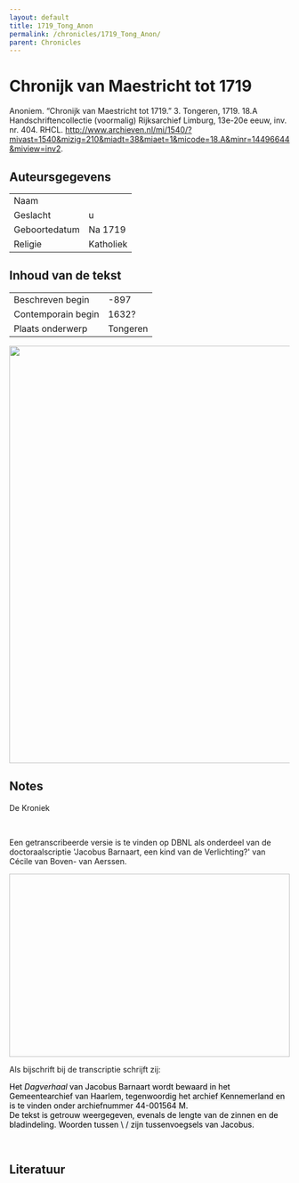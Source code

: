 ```yaml
---
layout: default
title: 1719_Tong_Anon
permalink: /chronicles/1719_Tong_Anon/
parent: Chronicles
--- 
```



# Chronijk van Maestricht tot 1719 

Anoniem. “Chronijk van Maestricht tot 1719.” 3. Tongeren, 1719. 18.A  Handschriftencollectie (voormalig) Rijksarchief Limburg, 13e-20e eeuw, inv. nr. 404. RHCL. http://www.archieven.nl/mi/1540/?mivast=1540&mizig=210&miadt=38&miaet=1&micode=18.A&minr=14496644&miview=inv2. 

## Auteursgegevens 

| | | 
| --------------- | --------------- | 
| Naam |   | 
| Geslacht | u | 
 | Geboortedatum | Na 1719 | 
| Religie | Katholiek | 

## Inhoud van de tekst 

| | | 
| --------------- | --------------- | 
| Beschreven begin | -897 | 
| Contemporain begin | 1632? | 
| Plaats onderwerp | Tongeren | 

[<img src="..\..\barplots_chronicles\1719_Tong_Anon.jpg" width="750"/>](..\..\barplots_chronicles\1719_Tong_Anon.jpg) 

## Notes 

<div data-schema-version="8"><p>De Kroniek</p>
<p>&nbsp;</p>
<p>Een getranscribeerde versie is te vinden op DBNL als onderdeel van de doctoraalscriptie 'Jacobus Barnaart, een kind van de Verlichting?' van Cécile van Boven- van Aerssen.</p>
<p><img alt="" data-attachment-key="XMKBAG3I" width="606" height="329"></p>
<p>Als bijschrift bij de transcriptie schrijft zij:</p>
<p><span style="color: #000000"><span style="background-color: #f3f4f5">Het&nbsp;</span></span><em><span style="color: #000000"><span style="background-color: #f3f4f5">Dagverhaal</span></span></em><span style="color: #000000"><span style="background-color: #f3f4f5">&nbsp;van Jacobus Barnaart wordt bewaard in het Gemeentearchief van Haarlem, tegenwoordig het archief Kennemerland en is te vinden onder archiefnummer 44-001564 M.<br>De tekst is getrouw weergegeven, evenals de lengte van de zinnen en de bladindeling. Woorden tussen \ / zijn tussenvoegsels van Jacobus.</span></span></p>
<p>&nbsp;</p>
</div> 

## Literatuur 

